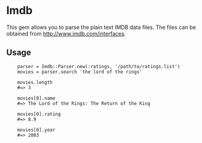 # Imdb

This gem allows you to parse the plain text IMDB data files. The files can be obtained from http://www.imdb.com/interfaces.

## Usage

		parser = Imdb::Parser.new(:ratings, '/path/to/ratings.list')
		movies = parser.search 'the lord of the rings'
		
		movies.length
		#=> 3
		
		movies[0].name
		#=> The Lord of the Rings: The Return of the King
		
		movies[0].rating
		#=> 8.9
		
		movies[0].year
		#=> 2003

